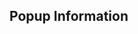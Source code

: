 ## Popup Information

<p>
<script src="dist/lg.js"></script>
</p>


<script>
let logger = window._dfktLog || console.log;
// put this here to fix highlighting_
  window.addEventListener("message", function (e) {
    logger(e.data);
  }, false);

  if (window.opener) {
    logger('window.opener is set');

    setInterval(function (){
      logger('sending message');
      window.opener.postMessage('hey there from xss', 'http://xss-test.docker');
    }, 5000)

  } else {
    logger('window.opener is NOT set');
  }
</script>
